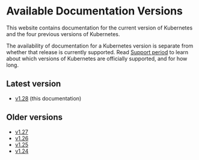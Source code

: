 # Available Documentation Versions

This website contains documentation for the current version of Kubernetes and the four previous versions of Kubernetes.

The availability of documentation for a Kubernetes version is separate from whether that release is currently supported. Read [Support period](https://kubernetes.io/releases/patch-releases/#support-period) to learn about which versions of Kubernetes are officially supported, and for how long.

## Latest version

- [v1.28](/golang/k8s/home/overview#home) (this documentation)

## Older versions

- [v1.27](https://v1-27.docs.kubernetes.io/docs/home/supported-doc-versions/)
- [v1.26](https://v1-26.docs.kubernetes.io/docs/home/supported-doc-versions/)
- [v1.25](https://v1-25.docs.kubernetes.io/docs/home/supported-doc-versions/)
- [v1.24](https://v1-24.docs.kubernetes.io/docs/home/supported-doc-versions/)